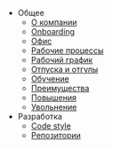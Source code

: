 - Общее
    - [О компании](company.md)
    - [Onboarding](onboarding.md)
    - [Офис](office.md)
    - [Рабочие процессы](workprocess.md)
    - [Рабочий график](worktime.md)
    - [Отпуска и отгулы](vacations.md)
    - [Обучение](education.md)
    - [Преимущества](perks.md)
    - [Повышения](levelup.md)
    - [Увольнение](offboarding.md)
- Разработка
    - [Code style](/dev/codestyle.md)
    - [Репозитории](/dev/repositories.md)
